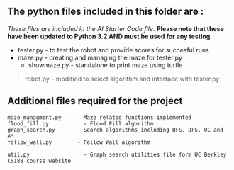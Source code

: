 ## The python files included in this folder are :
_These files are included in the *AI Starter Code* file._
**Please note that these have been updated to Python 3.2 AND must be used for any testing**

  - tester.py	- to test the robot and provide scores for succesful runs
  - maze.py		- creating and managing the maze for tester.py
	- showmaze.py	- standalone to print maze using turtle
	
  > robot.py		- modified to select algorithm and interface with tester.py

## Additional files required for the project
	maze_managment.py	  - Maze related functions implemented
	flood_fill.py		    - Flood Fill algorithm
	graph_search.py		  - Search algorithms including BFS, DFS, UC and A*
	follow_wall.py		  - Follow Wall algorithm
	
	util.py			        - Graph search utilities file form UC Berkley CS188 course website
